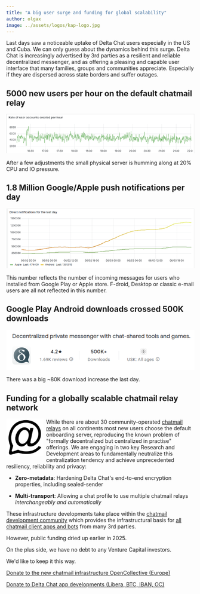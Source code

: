 ```yaml
---
title: "A big user surge and funding for global scalability" 
author: olgax
image: ../assets/logos/kap-logo.jpg
---
```


Last days saw a noticeable uptake of Delta Chat users especially in the US and Cuba. 
We can only guess about the dynamics behind this surge. 
Delta Chat is increasingly advertised by 3rd parties as a resilient and reliable decentralized messenger, 
and as offering a pleasing and capable user interface that many families, groups and communities appreciate. 
Especially if they are dispersed across state borders and suffer outages. 

## 5000 new users per hour on the default chatmail relay 

<img alt="Graph about creation of user accounts on default onboarding server last 6 hours" src="../assets/blog/surge-5000-users-per-hour.png" style="max-width: 100%" />

After a few adjustments the small physical server is humming along at 20% CPU and IO pressure. 

## 1.8 Million Google/Apple push notifications per day 

<img alt="Graph about push notifications of the last day" src="../assets/blog/2025-06-direct-notifications-per-day.png" style="max-width: 100%" />

This number reflects the number of incoming messages for users who installed from Google Play or Apple store. 
F-droid, Desktop or classic e-mail users are all not reflected in this number. 

## Google Play Android downloads crossed 500K downloads 

<img alt="Google Play store showing 500K+ downloads" src="../assets/blog/2025-06-google-play.png" style="max-width: 100%" />

There was a big ~80K download increase the last day. 

## Funding for a globally scalable chatmail relay network 

<img src="../assets/logos/chatmail.png" style="width:100px; float:left; clear:both; margin-right:.5em; margin-bottom:.2em;" />

While there are about 30 community-operated [chatmail relays](https://chatmail.at/relays) on all continents 
most new users choose the default onboarding server,
reproducing the known problem of "formally decentralized but centralized in practise" offerings. 
We are engaging in two key Research and Development areas to fundamentally neutralize this centralization tendency 
and achieve unprecedented resiliency, reliability and privacy:

- **Zero-metadata**: Hardening Delta Chat's end-to-end encryption properties, including sealed-sender 

- **Multi-transport**: Allowing a chat profile to use multiple chatmail relays *interchangeably and automatically*

These infrastructure developments take place within the [chatmail development community](https://chatmail.at)
which provides the infrastructural basis for [all chatmail client apps and bots](https://chatmail.at/clients)
from many 3rd parties. 

However, public funding dried up earlier in 2025. 

On the plus side, we have no debt to any Venture Capital investors. 

We'd like to keep it this way. 

<p><a href="https://opencollective.com/chatmail" class="cta-button">Donate to the new chatmail infrastructure OpenCollective (Europe)</a></p>

<p><a href="../../en/donate" class="cta-button">Donate to Delta Chat app developments (Libera, BTC, IBAN, OC)</a></p>
